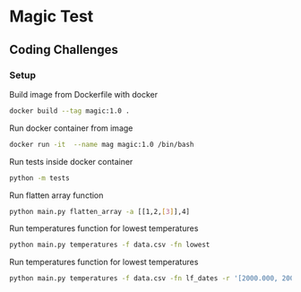 # Magic Test

## Coding Challenges

### Setup

Build image from Dockerfile with docker

```bash
docker build --tag magic:1.0 .
```

Run docker container from image

```bash
docker run -it  --name mag magic:1.0 /bin/bash
```

Run tests inside docker container

```bash
python -m tests
```

Run flatten array function

```bash
python main.py flatten_array -a [[1,2,[3]],4]
```

Run temperatures function for lowest temperatures

```bash
python main.py temperatures -f data.csv -fn lowest
```

Run temperatures function for lowest temperatures

```bash
python main.py temperatures -f data.csv -fn lf_dates -r '[2000.000, 2002.000]'
```